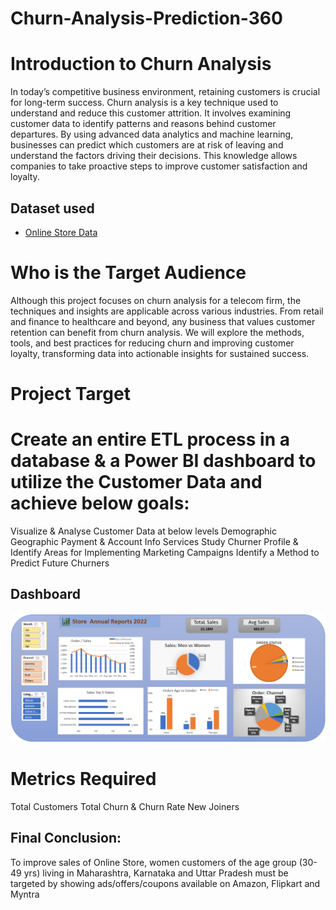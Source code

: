 # Churn-Analysis-Prediction-360
# Introduction to Churn Analysis
In today’s competitive business environment, retaining customers is crucial for long-term success. Churn analysis is a key technique used to understand and reduce this customer attrition. It involves examining customer data to identify patterns and reasons behind customer departures. By using advanced data analytics and machine learning, businesses can predict which customers are at risk of leaving and understand the factors driving their decisions. This knowledge allows companies to take proactive steps to improve customer satisfaction and loyalty.

## **Dataset used**
- <a href="https://github.com/Ryaz16/Store-Annual-Report-/blob/main/Store%20Data%20Analysis.xlsx"> Online Store Data</a>


# Who is the Target Audience

Although this project focuses on churn analysis for a telecom firm, the techniques and insights are applicable across various industries. From retail and finance to healthcare and beyond, any business that values customer retention can benefit from churn analysis. We will explore the methods, tools, and best practices for reducing churn and improving customer loyalty, transforming data into actionable insights for sustained success.

# Project Target

# Create an entire ETL process in a database & a Power BI dashboard to utilize the Customer Data and achieve below goals:

Visualize & Analyse Customer Data at below levels
Demographic
Geographic
Payment & Account Info
Services
Study Churner Profile & Identify Areas for Implementing Marketing Campaigns
Identify a Method to Predict Future Churners

 ## **Dashboard**

![Alt text of the image](https://github.com/Ryaz16/Store-Annual-Report-/blob/main/Online%20Store%20Data%20Analysis%20Dashboard.png)



# Metrics Required

Total Customers
Total Churn & Churn Rate
New Joiners

## **Final Conclusion:**

To improve sales of Online Store, women customers of the age group (30-49 yrs) living in Maharashtra, Karnataka and Uttar Pradesh must be targeted by showing ads/offers/coupons available on Amazon, Flipkart and Myntra





